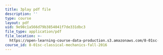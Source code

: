```yaml
---
title: 3play pdf file
description: ''
type: course
layout: pdf
uid: 9e98c1a566d79b3854041f7de331dbc3
file_type: application/pdf
file_location: >-
  https://open-learning-course-data-production.s3.amazonaws.com/8-01sc-classical-mechanics-fall-2016/9e98c1a566d79b3854041f7de331dbc3_nWaoEjE8a8M.pdf
course_id: 8-01sc-classical-mechanics-fall-2016
---
```

